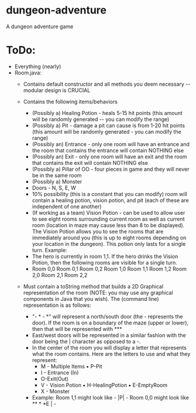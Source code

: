 # dungeon-adventure
A dungeon adventure game

# ToDo:
- Everything (nearly)
- Room.java:
	- Contains default constructor and all methods you deem necessary -- modular design is CRUCIAL
	- Contains the following items/behaviors
		- (Possibly a) Healing Potion - heals 5-15 hit points (this amount will be randomly generated -- you can modify the range)
		- (Possibly a) Pit - damage a pit can cause is from 1-20 hit points (this amount will be randomly generated - you can modify the range)
		- (Possibly an) Entrance - only one room will have an entrance and the room that contains the entrance will contain NOTHING else
		- (Possibly an) Exit - only one room will have an exit and the room that contains the exit will contain NOTHING else
		- (Possibly a) Pillar of OO - four pieces in game and they will never be in the same room
		- (Possibly a) Monster
		- Doors - N, S, E, W
		- 10% possibility (this is a constant that you can modify) room will contain a healing potion, vision potion, and pit (each of these are independent of one another)
		- (If working as a team) Vision Potion - can be used to allow user to see eight rooms surrounding current room as well as current room (location in maze may cause less than 8 to be displayed). The Vision Potion allows you to see the rooms that are immediately around you (this is up to eight rooms depending on your location in the dungeon). This potion only lasts for a single turn. Example:
		- The hero is currently in room 1,1. If the hero drinks the Vision Potion, then the following rooms are visible for a single turn.
		- Room 0,0 Room 0,1 Room 0,2 Room 1,0 Room 1,1 Room 1,2 Room 2,0 Room 2,1 Room 2,2
   
	- Must contain a toString method that builds a 2D Graphical representation of the room (NOTE: you may use any graphical components in Java that you wish). The (command line) representation is as follows:
		- "- * - *" will represent a north/south door (the - represents the door). If the room is on a boundary of the maze (upper or lower), then that will be represented with ***
		- East/west doors will be represented in a similar fashion with the door being the | character as opposed to a -.
		- In the center of the room you will display a letter that represents what the room contains. Here are the letters to use and what they represent:
			- M - Multiple Items ▪ P-Pit
			- I - Entrance (In)
			- O-Exit(Out)
			- V - Vision Potion ▪ H-HealingPotion ▪ E-EmptyRoom
			- X - Monster
		- Example: Room 1,1 might look like *-*
			|P|
			*-*
Room 0,0 might look like ** *
*E |
*-*